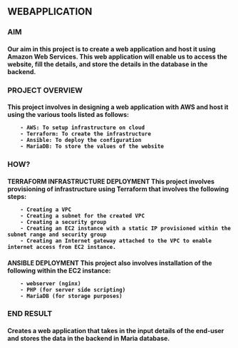 <!DOCTYPE=html>

<h2> WEBAPPLICATION </h2>


<body>
  <h3> AIM </h3>
  <h4>
    Our aim in this project is to create a web application and host it using Amazon Web Services. This web application will enable us to access the website, fill the details, and store the details in the database in the backend. 
  </h4>

  <h3> PROJECT OVERVIEW </h3>
  <h4>
    This project involves in designing a web application with AWS and host it using the various tools listed as follows:
    
        - AWS: To setup infrastructure on cloud
        - Terraform: To create the infrastructure
        - Ansible: To deploy the configuration
        - MariaDB: To store the values of the website
  </h4>

  <h3> HOW? </h3>
  <h4>
    TERRAFORM INFRASTRUCTURE DEPLOYMENT
    This project involves provisioning of infrastructure using Terraform that involves the following steps:

        - Creating a VPC
        - Creating a subnet for the created VPC
        - Creating a security group
        - Creating an EC2 instance with a static IP provisioned within the subnet range and security group
        - Creating an Internet gateway attached to the VPC to enable internet access from EC2 instance.
  </h4>
  <h4>
    ANSIBLE DEPLOYMENT
    This project also involves installation of the following within the EC2 instance:

        - webserver (nginx)
        - PHP (for server side scripting)
        - MariaDB (for storage purposes)
  </h4>

  <h3> END RESULT </h3>
  <h4>
    Creates a web application that takes in the input details of the end-user and stores the data in the backend in Maria database.
  </h4>
</body>